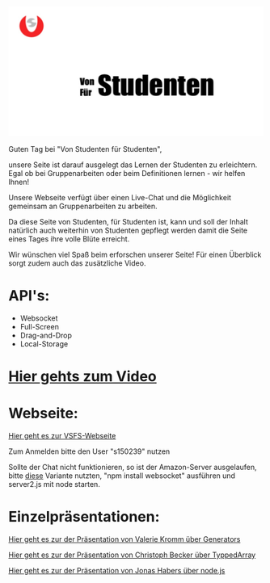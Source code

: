 ![alt tag](https://github.com/boyi01/VSFS/blob/master/bilder/LOGO.png)



Guten Tag bei "Von Studenten für Studenten",

unsere Seite ist darauf ausgelegt das Lernen der Studenten zu erleichtern. 
Egal ob bei Gruppenarbeiten oder beim Definitionen lernen - wir helfen Ihnen!

Unsere Webseite verfügt über einen Live-Chat und die Möglichkeit gemeinsam an Gruppenarbeiten zu arbeiten.

Da diese Seite von Studenten, für Studenten ist, kann und soll der Inhalt natürlich auch weiterhin von Studenten gepflegt werden damit die Seite eines Tages ihre volle Blüte erreicht.

Wir wünschen viel Spaß beim erforschen unserer Seite! 
Für einen Überblick sorgt zudem auch das zusätzliche Video.


<h1>API's:</h1>

- Websocket
- Full-Screen
- Drag-and-Drop
- Local-Storage


<p><a href=https://htmlpreview.github.io/?https://github.com/boyi01/VSFS/blob/master/video/video.html><h1>Hier gehts zum Video</h1></a></p>


<h1>Webseite:</h1>


<p><a href="https://htmlpreview.github.io/?https://github.com/boyi01/VSFS/blob/master/webseite_mit_server/index.html">Hier geht es zur VSFS-Webseite</a></p>
<p>Zum Anmelden bitte den User "s150239" nutzen </p> 
Sollte der Chat nicht funktionieren, so ist der Amazon-Server ausgelaufen, bitte <a href="https://htmlpreview.github.io/?https://github.com/boyi01/VSFS/blob/master/website_ohne_server/index.html">diese</a> Variante nutzten, "npm install websocket" ausführen und server2.js mit node starten.



<h1>Einzelpräsentationen:</h1>


<p><a href="https://htmlpreview.github.io/?https://github.com/boyi01/VSFS/blob/master/Pr%C3%A4sentation_Kromm/pr%C3%A4sentation_kromm_index.html#/">Hier geht es zur der Präsentation von Valerie Kromm über Generators</a></p>
<p><a href="https://htmlpreview.github.io/?https://github.com/boyi01/VSFS/blob/master/Pr%C3%A4sentation_Becker/pr%C3%A4sentation_becker_index.html">Hier geht es zur der Präsentation von Christoph Becker über TyppedArray</a></p>
<p><a href="https://htmlpreview.github.io/?https://github.com/boyi01/VSFS/blob/master/Pr%C3%A4sentation_Habers/pr%C3%A4senation_habers_index.html">Hier geht es zur der Präsentation von Jonas Habers über node.js</a></p>

